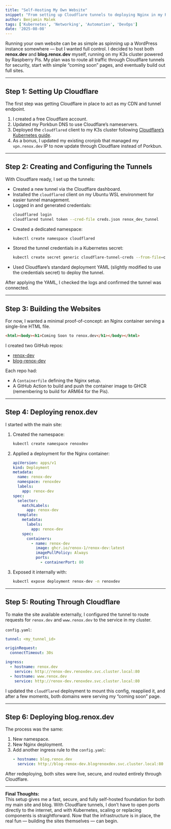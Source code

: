 ```yaml
---
title: "Self-Hosting My Own Website"
snippet: "From setting up Cloudflare tunnels to deploying Nginx in my Raspberry Pi-powered K3s cluster, here’s how I brought renox.dev and blog.renox.dev online — fully self-hosted and secured."
author: Benjamin Malek
tags: ['Kubernetes', 'Networking', 'Automation', 'DevOps']
date: '2025-08-08'
---
```


Running your own website can be as simple as spinning up a WordPress instance somewhere — but I wanted full control. I decided to host both **renox.dev** and **blog.renox.dev** myself, running on my K3s cluster powered by Raspberry Pis. My plan was to route all traffic through Cloudflare tunnels for security, start with simple “coming soon” pages, and eventually build out full sites.

---

## Step 1: Setting Up Cloudflare

The first step was getting Cloudflare in place to act as my CDN and tunnel endpoint.

1. I created a free Cloudflare account.
2. Updated my Porkbun DNS to use Cloudflare’s nameservers.
3. Deployed the `cloudflared` client to my K3s cluster following [Cloudflare’s Kubernetes guide](https://developers.cloudflare.com/cloudflare-one/connections/connect-networks/deployment-guides/kubernetes/).
4. As a bonus, I updated my existing cronjob that managed my `vpn.renox.dev` IP to now update through Cloudflare instead of Porkbun.

---

## Step 2: Creating and Configuring the Tunnels

With Cloudflare ready, I set up the tunnels:

- Created a new tunnel via the Cloudflare dashboard.
- Installed the `cloudflared` client on my Ubuntu WSL environment for easier tunnel management.
- Logged in and generated credentials:
    ```bash
    cloudflared login
    cloudflared tunnel token --cred-file creds.json renox_dev_tunnel
    ```
- Created a dedicated namespace:
    ```bash
    kubectl create namespace cloudflared
    ```
- Stored the tunnel credentials in a Kubernetes secret:
    ```bash
    kubectl create secret generic cloudflare-tunnel-creds --from-file=creds.json -n cloudflared
    ```
- Used Cloudflare’s standard deployment YAML (slightly modified to use the credentials secret) to deploy the tunnel.

After applying the YAML, I checked the logs and confirmed the tunnel was connected.

---

## Step 3: Building the Websites

For now, I wanted a minimal proof-of-concept: an Nginx container serving a single-line HTML file.

```html
<html><body><h1>Coming Soon to renox.dev</h1></body></html>
```

I created two GitHub repos:  
- [renox-dev](https://github.com/Renox-1/renox-dev)  
- [blog-renox-dev](https://github.com/Renox-1/blog-renox-dev)  

Each repo had:
- A `Containerfile` defining the Nginx setup.
- A GitHub Action to build and push the container image to GHCR (remembering to build for ARM64 for the Pis).

---

## Step 4: Deploying renox.dev

I started with the main site:

1. Created the namespace:
    ```bash
    kubectl create namespace renoxdev
    ```
2. Applied a deployment for the Nginx container:
    ```yaml
    apiVersion: apps/v1
    kind: Deployment
    metadata:
      name: renox-dev
      namespace: renoxdev
      labels:
        app: renox-dev
    spec:
      selector:
        matchLabels:
          app: renox-dev
      template:
        metadata:
          labels:
            app: renox-dev
        spec:
          containers:
            - name: renox-dev
              image: ghcr.io/renox-1/renox-dev:latest
              imagePullPolicy: Always
              ports:
                - containerPort: 80
    ```
3. Exposed it internally with:
    ```bash
    kubectl expose deployment renox-dev -n renoxdev
    ```

---

## Step 5: Routing Through Cloudflare

To make the site available externally, I configured the tunnel to route requests for `renox.dev` and `www.renox.dev` to the service in my cluster.

`config.yaml`:
```yaml
tunnel: <my_tunnel_id>

originRequest:
  connectTimeout: 30s

ingress:
  - hostname: renox.dev
    service: http://renox-dev.renoxdev.svc.cluster.local:80
  - hostname: www.renox.dev
    service: http://renox-dev.renoxdev.svc.cluster.local:80
```

I updated the `cloudflared` deployment to mount this config, reapplied it, and after a few moments, both domains were serving my “coming soon” page.

---

## Step 6: Deploying blog.renox.dev

The process was the same:
1. New namespace.
2. New Nginx deployment.
3. Add another ingress rule to the `config.yaml`:
    ```yaml
    - hostname: blog.renox.dev
      service: http://blog-renox-dev.blogrenoxdev.svc.cluster.local:80
    ```

After redeploying, both sites were live, secure, and routed entirely through Cloudflare.

---

**Final Thoughts:**  
This setup gives me a fast, secure, and fully self-hosted foundation for both my main site and blog. With Cloudflare tunnels, I don’t have to open ports directly to the internet, and with Kubernetes, scaling or replacing components is straightforward. Now that the infrastructure is in place, the real fun — building the sites themselves — can begin.

